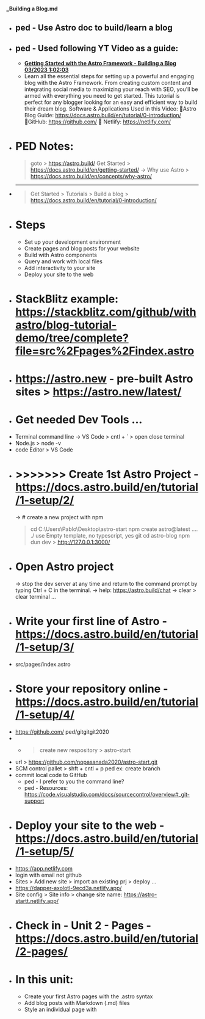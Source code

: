 #### \_Building a Blog.md

- ## ped - Use Astro doc to build/learn a blog
- ## ped - Used following YT Video as a guide:
  - [**Getting Started with the Astro Framework - Building a Blog 03/2023 1:02:03**](https://www.youtube.com/watch?v=v7ovCJ_oizI)
  - Learn all the essential steps for setting up a powerful and engaging blog with the Astro Framework. From creating custom content and integrating social media to maximizing your reach with SEO, you'll be armed with everything you need to get started. This tutorial is perfect for any blogger looking for an easy and efficient way to build their dream blog.
    Software & Applications Used in this Video:
    🔗Astro Blog Guide: https://docs.astro.build/en/tutorial/0-introduction/
    🔗GitHub: https://github.com/
    🔗 Netlify: https://netlify.com/
- # PED Notes:
  > goto > https://astro.build/
  > Get Started > https://docs.astro.build/en/getting-started/
  > -> Why use Astro > https://docs.astro.build/en/concepts/why-astro/
- ***
  > Get Started > Tutorials > Build a blog > https://docs.astro.build/en/tutorial/0-introduction/
- # Steps
  - Set up your development environment
  - Create pages and blog posts for your website
  - Build with Astro components
  - Query and work with local files
  - Add interactivity to your site
  - Deploy your site to the web
- # StackBlitz example: https://stackblitz.com/github/withastro/blog-tutorial-demo/tree/complete?file=src%2Fpages%2Findex.astro
- # https://astro.new - pre-built Astro sites > https://astro.new/latest/
- # Get needed Dev Tools ...
- Terminal command line
  -> VS Code > cntl + ` > open close terminal
- Node.js > node -v
- code Editor > VS Code
- # >>>>>>> Create 1st Astro Project - https://docs.astro.build/en/tutorial/1-setup/2/
  -> # create a new project with npm
  > cd C:\Users\Pablo\Desktop\astro-start
  > npm create astro@latest .... ./
  > use Empty template, no typescript, yes git
  > cd astro-blog
  > npm dun dev > http://127.0.0.1:3000/
- # Open Astro project
  -> stop the dev server at any time and return to the command prompt by typing Ctrl + C in the terminal.
  -> help: https://astro.build/chat
  -> clear > clear terminal ...
- # Write your first line of Astro - https://docs.astro.build/en/tutorial/1-setup/3/
- src/pages/index.astro
- # Store your repository online - https://docs.astro.build/en/tutorial/1-setup/4/
- https://github.com/ ped/gitgitgit2020
- - > create new respository > astro-start
- url > https://github.com/nopasanada2020/astro-start.git
- SCM control pallet > shft + cntl + p
  ped ex: create branch
- commit local code to GitHub
  - ped - I prefer to you the command line?
  - ped - Resources: https://code.visualstudio.com/docs/sourcecontrol/overview#_git-support
- # Deploy your site to the web - https://docs.astro.build/en/tutorial/1-setup/5/
- https://app.netlify.com
- login with email not github
- Sites > Add new site > import an existing prj > deploy ...
- https://dapper-axolotl-9ecd3a.netlify.app/
- Site config > Site info > change site name: https://astro-startt.netlify.app/
- # Check in - Unit 2 - Pages - https://docs.astro.build/en/tutorial/2-pages/
- # In this unit:
  - Create your first Astro pages with the .astro syntax
  - Add blog posts with Markdown (.md) files
  - Style an individual page with <style>
  - Apply global styles across pages
- # Create your first Astro page - https://docs.astro.build/en/tutorial/2-pages/1/
  > Create src/pages/about.astro - http://localhost:3000/about
  > Create src/pages/blog.astro - http://localhost:3000/blog
  > Add navigation links to /index & /about
  > 🎫 Unlike many frameworks, Astro uses standard HTML <a> elements to navigate between pages (also called routes), with traditional page refreshes.
  > Commit changes to github & Netlify - need to wait a few minutes
